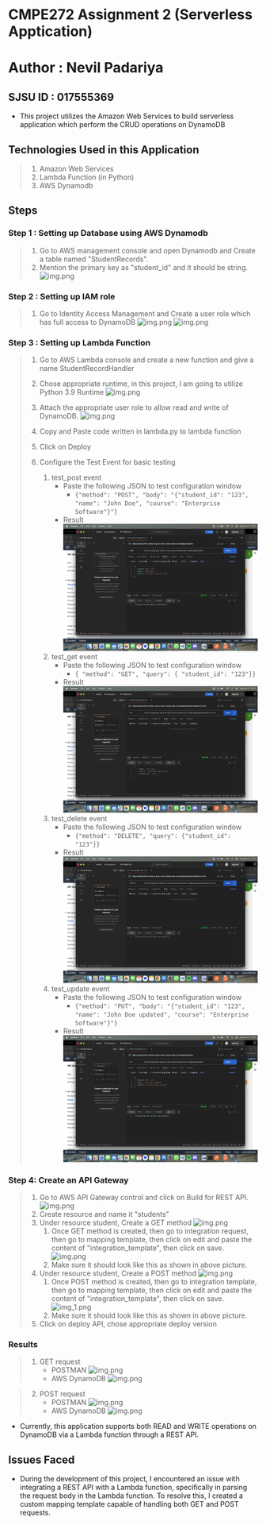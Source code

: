 CMPE272 Assignment 2 (Serverless Apptication)
=======
# Author : Nevil Padariya
## SJSU ID : 017555369

* This project utilizes the Amazon Web Services to build serverless application which perform the CRUD operations on DynamoDB

## Technologies Used in this Application
> 1. Amazon Web Services
> 2. Lambda Function (in Python)
> 3. AWS Dynamodb

## Steps

### Step 1 : Setting up Database using AWS Dynamodb
> 1. Go to AWS management console and open Dynamodb and Create a table named "StudentRecords".
> 2. Mention the primary key as "student_id" and it should be string.
> ![img.png](images/dynamodb.png)

### Step 2 : Setting up IAM role
> 1. Go to Identity Access Management and Create a user role which has full access to DynamoDB
> ![img.png](images/IAM_Lamdba.png)
> ![img.png](images/IAM_Lambda2.png)

### Step 3 : Setting up Lambda Function
> 1. Go to AWS Lambda console and create a new function and give a name StudentRecordHandler
> 2. Chose appropriate runtime, in this project, I am going to utilize Python 3.9 Runtime
> ![img.png](images/lambda1.png)
> 3. Attach the appropriate user role to allow read and write of DynamoDB.
> ![img.png](images/lambda2.png)
>
> 4. Copy and Paste code written in lambda.py to lambda function
> 5. Click on Deploy
> 6. Configure the Test Event for basic testing
>    1. test_post event
>       * Paste the following JSON to test configuration window
>         * ```{"method": "POST", "body": "{"student_id": "123", "name": "John Doe", "course": "Enterprise Software"}"}```
>       * Result
>       ![img.png](images/Post.png)
>    2. test_get event
>       * Paste the following JSON to test configuration window
>         *  ``` { "method": "GET", "query": { "student_id": "123"}} ```
>       * Result
>       ![img.png](images/Get.png)
>    3. test_delete event
>       * Paste the following JSON to test configuration window
>         *  ``` {"method": "DELETE", "query": {"student_id": "123"}} ```
>       * Result
>       ![img.png](images/Delete.png)
>    4. test_update event
>       * Paste the following JSON to test configuration window
>         *  ``` {"method": "PUT", "body": "{"student_id": "123", "name": "John Doe updated", "course": "Enterprise Software"}"} ```
>       * Result
>       ![img.png](images/Put.png)


### Step 4: Create an API Gateway
> 1. Go to AWS API Gateway control and click on Build for REST API.
>   ![img.png](images/api_gateway.png)
> 2. Create resource and name it "students"
> 3. Under resource student, Create a GET method
>    ![img.png](images/get_method.png)
>    1. Once GET method is created, then go to integration request, then go to mapping template, then click on edit and paste the content of "integration_template", then click on save.
>    ![img.png](images/integration_template.png)
>    2. Make sure it should look like this as shown in above picture.
> 4. Under resource student, Create a POST method
>    ![img.png](images/post_method.png)
>    1. Once POST method is created, then go to integration template, then go to mapping template, then click on edit and paste the content of "integration_template", then click on save.
>    ![img_1.png](images/integration_template.png)
>    2. Make sure it should look like this as shown in above picture.
> 5. Click on deploy API, chose appropriate deploy version


### Results
> 1. GET request
>    * POSTMAN
>      ![img.png](images/get_request_postman.png)
>    * AWS DynamoDB
>      ![img.png](images/dynamodb_get.png)
>

> 2. POST request
>    * POSTMAN
>       ![img.png](images/post_request_postman.png)
>    * AWS DynamoDB
>       ![img.png](dynamodb_post.png)


* Currently, this application supports both READ and WRITE operations on DynamoDB via a Lambda function through a REST API.

## Issues Faced
* During the development of this project, I encountered an issue with integrating a REST API with a Lambda function, specifically in parsing the request body in the Lambda function. To resolve this, I created a custom mapping template capable of handling both GET and POST requests.